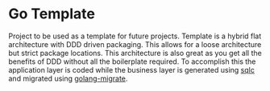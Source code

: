 # Go Template

Project to be used as a template for future projects. Template is a hybrid flat architecture with DDD driven packaging. 
This allows for a loose architecture but strict package locations. This architecture is also great as you get all the benefits 
of DDD without all the boilerplate required. To accomplish this the application layer is coded while the business layer is 
generated using [sqlc](https://sqlc.dev/) and migrated using [golang-migrate](https://github.com/golang-migrate/migrate).
